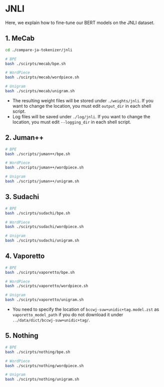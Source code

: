 JNLI
===

Here, we explain how to fine-tune our BERT models on the JNLI dataset.

## 1. MeCab
```bash
cd ./compare-ja-tokenizer/jnli

# BPE
bash ./scirpts/mecab/bpe.sh

# WordPiece
bash ./scirpts/mecab/wordpiece.sh

# Unigram
bash ./scirpts/mecab/unigram.sh
```

* The resulting weight files will be stored under `./weights/jnli`. If you want to change the location, you must edit `output_dir` in each shell script.
* Log files will be saved under `./log/jnli`. If you want to change the location, you must edit `--logging_dir` in each shell script.


## 2. Juman++
```bash
# BPE
bash ./scripts/juman++/bpe.sh

# WordPiece
bash ./scripts/juman++/wordpiece.sh

# Unigram
bash ./scripts/juman++/unigram.sh
```


## 3. Sudachi
```bash
# BPE
bash ./scirpts/sudachi/bpe.sh

# WordPiece
bash ./scirpts/sudachi/wordpiece.sh

# Unigram
bash ./scirpts/sudachi/unigram.sh
```


## 4. Vaporetto
```bash
# BPE
bash ./scirpts/vaporetto/bpe.sh

# WordPiece
bash ./scirpts/vaporetto/wordpiece.sh

# Unigram
bash ./scirpts/vaporetto/unigram.sh
```
* You need to specify the location of `bccwj-suw+unidic+tag.model.zst` as `vaporetto_model_path` if you do not download it under `../data/dict/bccwj-suw+unidic+tag/`.


## 5. Nothing
```bash
# BPE
bash ./scirpts/nothing/bpe.sh

# WordPiece
bash ./scirpts/nothing/wordpiece.sh

# Unigram
bash ./scirpts/nothing/unigram.sh
```
